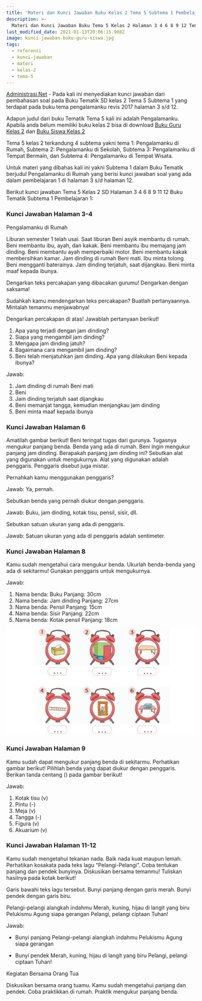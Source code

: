 ```yaml
---
title: 'Materi dan Kunci Jawaban Buku Kelas 2 Tema 5 Subtema 1 Pembelajaran 1'
description: >-
  Materi dan Kunci Jawaban Buku Tema 5 Kelas 2 Halaman 3 4 6 8 9 12 Tematik SD Subtema 1 Pembelajaran 1 Pengalamanku
last_modified_date: 2021-01-13T20:06:15.908Z
image: kunci-jawaban-buku-guru-siswa.jpg
tags:
  - referensi
  - kunci-jawaban
  - materi
  - kelas-2
  - tema-5
---
```



[Administrasi.Net](https://administrasi.net "Administrasi.Net") - Pada kali ini menyediakan kunci jawaban dari pembahasan soal pada Buku Tematik SD kelas 2 Tema 5 Subtema 1 yang terdapat pada buku tema pengalamanku revis 2017 halaman 3 s/d 12.

Adapun judul dari buku Tematik Tema 5 kali ini adalah Pengalamanku. Apabila anda belum memiliki buku kelas 2 bisa di download [Buku Guru Kelas 2](https://administrasi.net/bse/buku-guru-kelas-2-revisi-2017 "Buku Guru Kelas 2") dan [Buku Siswa Kelas 2](https://administrasi.net/bse/download-buku-siswa-kelas-2-revisi-2017 "Buku Siswa Kelas 2")

Tema 5 kelas 2 terkandung 4 subtema yakni tema 1: Pengalamanku di Rumah, Subtema 2: Pengalamanku di Sekolah, Subtema 3: Pengalamanku di Tempat Bermain, dan Subtema 4: Pengalamanku di Tempat Wisata.

Untuk materi yang dibahas kali ini yakni Subtema 1 dalam Buku Tematik berjudul Pengalamanku di Rumah yang berisi kunci jawaban soal yang ada dalam pembelajaran 1 di halaman 3 s/d halaman 12.

Berikut kunci jawaban Tema 5 Kelas 2 SD Halaman 3 4 6 8 9 11 12 Buku Tematik Subtema 1 Pembelajaran 1:

### Kunci Jawaban Halaman 3-4

Pengalamanku di Rumah

Liburan semester 1 telah usai.
Saat liburan Beni asyik membantu di rumah.
Beni membantu ibu, ayah, dan kakak.
Beni membantu ibu memajang jam dinding.
Beni membantu ayah memperbaiki motor.
Beni membantu kakak membersihkan kamar.
Jam dinding di rumah Beni mati.
Ibu minta tolong Beni mengganti baterainya.
Jam dinding terjatuh, saat dijangkau.
Beni minta maaf kepada ibunya.

Dengarkan teks percakapan yang dibacakan gurumu!
Dengarkan dengan saksama!

Sudahkah kamu mendengarkan teks percakapan?
Buatlah pertanyaannya.
Mintalah temanmu menjawabnya!

Dengarkan percakapan di atas! Jawablah pertanyaan berikut!
1. Apa yang terjadi dengan jam dinding?
2. Siapa yang mengambil jam dinding?
3. Mengapa jam dinding jatuh?
4. Bagaimana cara mengambil jam dinding?
5. Beni telah menjatuhkan jam dinding. Apa yang dilakukan Beni kepada ibunya?

Jawab:
1. Jam dinding di rumah Beni mati
2. Beni
3. Jam dinding terjatuh saat dijangkau
4. Beni memanjat tangga, kemudian menjangkau jam dinding
5. Beni minta maaf kepada ibunya

### Kunci Jawaban Halaman 6

Amatilah gambar berikut!
Beni teringat tugas dari gurunya.
Tugasnya mengukur panjang benda. Benda yang ada di rumah.
Beni ingin mengukur panjang jam dinding.
Berapakah panjang jam dinding ini?
Sebutkan alat yang digunakan untuk mengukurnya.
Alat yang digunakan adalah penggaris.
Penggaris disebut juga mistar.

Pernahkah kamu menggunakan penggaris?

Jawab:
Ya, pernah.

Sebutkan benda yang pernah diukur dengan penggaris.

Jawab:
Buku, jam dinding, kotak tisu, pensil, sisir, dll.

Sebutkan satuan ukuran yang ada di penggaris.

Jawab:
Satuan ukuran yang ada di penggaris adalah sentimeter.

### Kunci Jawaban Halaman 8

Kamu sudah mengetahui cara mengukur benda. Ukurlah benda-benda yang ada di sekitarmu! Gunakan penggaris untuk mengukurnya.

Jawab:
1. Nama benda: Buku
Panjang: 30cm
2. Nama benda: Jam dinding
Panjang: 27cm
3. Nama benda: Pensil
Panjang: 15cm
4. Nama benda: Sisir
Panjang: 22cm
5. Nama benda: Kotak pensil
Panjang: 18cm

![Kunci jawaban halaman 9](/img/tematik-tema-5-kelas-2-sd-halaman-9.jpg "Kunci jawaban halaman 9")

### Kunci Jawaban Halaman 9

Kamu sudah dapat mengukur panjang benda di sekitarmu. Perhatikan gambar berikut!
Pilihlah benda yang dapat diukur dengan penggaris. Berikan tanda centang () pada gambar berikut!

Jawab:
1. Kotak tisu (v)
2. Pintu (-)
3. Meja (v)
4. Tangga (-)
5. Figura (v)
6. Akuarium (v)

### Kunci Jawaban Halaman 11-12

Kamu sudah mengetahui tekanan nada. Baik nada kuat maupun lemah. Perhatikan kosakata pada teks lagu “Pelangi-Pelangi”. Coba tentukan panjang dan pendek bunyinya.
Diskusikan bersama temanmu! Tuliskan hasilnya pada kotak berikut!

Garis bawahi teks lagu tersebut.
Bunyi panjang dengan garis merah.
Bunyi pendek dengan garis biru.

Pelangi-pelangi
alangkah indahmu
Merah, kuning, hijau
di langit yang biru
Pelukismu Agung
siapa gerangan
Pelangi, pelangi
ciptaan Tuhan!

Jawab:
- Bunyi panjang
Pelangi-pelangi
alangkah indahmu
Pelukismu Agung
siapa gerangan

- Bunyi pendek
Merah, kuning, hijau
di langit yang biru
Pelangi, pelangi
ciptaan Tuhan!

Kegiatan Bersama Orang Tua

Diskusikan bersama orang tuamu. Kamu sudah mengetahui panjang dan pendek. Coba praktikkan di rumah. Praktik mengukur panjang benda.
